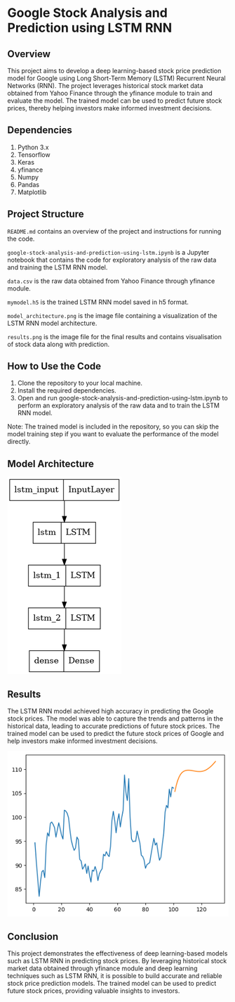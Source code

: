 
# Google Stock Analysis and Prediction using LSTM RNN


## Overview

This project aims to develop a deep learning-based stock price prediction model for Google using Long Short-Term Memory (LSTM) Recurrent Neural Networks (RNN). The project leverages historical stock market data obtained from Yahoo Finance through the yfinance module to train and evaluate the model. The trained model can be used to predict future stock prices, thereby helping investors make informed investment decisions.
## Dependencies

1. Python 3.x
2. Tensorflow
3. Keras
4. yfinance
5. Numpy
6. Pandas
7. Matplotlib
## Project Structure

`README.md` contains an overview of the project and instructions for running the code.

`google-stock-analysis-and-prediction-using-lstm.ipynb` is a Jupyter notebook that contains the code for exploratory analysis of the raw data and training the LSTM RNN model.

`data.csv` is the raw data obtained from Yahoo Finance through yfinance module.

`mymodel.h5` is the trained LSTM RNN model saved in h5 format.

`model_architecture.png` is the image file containing a visualization of the LSTM RNN model architecture.

`results.png` is the image file for the final results and contains visualisation of stock data along with prediction.
## How to Use the Code

1. Clone the repository to your local machine.
2. Install the required dependencies.
3. Open and run google-stock-analysis-and-prediction-using-lstm.ipynb to perform an exploratory analysis of the raw data and to train the LSTM RNN model.

Note: The trained model is included in the repository, so you can skip the model training step if you want to evaluate the performance of the model directly.
## Model Architecture

![Alt text](https://github.com/shubhvashishth/Google-Stock-Price-Analysis-and-Prediction-using-LSTM-RNN/blob/main/model_architecture.png?raw=true "Title")
## Results

The LSTM RNN model achieved high accuracy in predicting the Google stock prices. The model was able to capture the trends and patterns in the historical data, leading to accurate predictions of future stock prices. The trained model can be used to predict the future stock prices of Google and help investors make informed investment decisions.

![Alt text](https://github.com/shubhvashishth/Google-Stock-Price-Analysis-and-Prediction-using-LSTM-RNN/blob/main/results.png?raw=true "Title")

## Conclusion

This project demonstrates the effectiveness of deep learning-based models such as LSTM RNN in predicting stock prices. By leveraging historical stock market data obtained through yfinance module and deep learning techniques such as LSTM RNN, it is possible to build accurate and reliable stock price prediction models. The trained model can be used to predict future stock prices, providing valuable insights to investors.